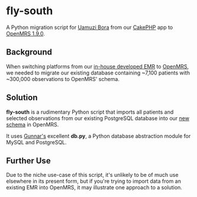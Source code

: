 fly-south
=========

A Python migration script for [Uamuzi Bora][1] from our [CakePHP][2] app
to [OpenMRS 1.9.0][3].

Background
----------
When switching platforms from our [in-house developed EMR][4] to
[OpenMRS][3], we needed to migrate our existing database containing ~7,100
patients with ~300,000 observations to OpenMRS' schema.

Solution
--------
**fly-south** is a rudimentary Python script that imports all patients
and selected observations from our existing PostgreSQL database
into our [new schema][5] in OpenMRS.

It uses [Gunnar's][6] excellent **db.py**, a Python database abstraction
module for MySQL and PostgreSQL.

Further Use
-----------
Due to the niche use-case of this script, it's unlikely to be of much use
elsewhere in its present form, but if you're trying to import data from
an existing EMR into OpenMRS, it may illustrate one approach to a
solution.

[1]: http://uamuzibora.com
[2]: http://cakephp.org
[3]: http://openmrs.org
[4]: https://github.com/uamuzibora/uamuzi-bora
[5]: https://github.com/uamuzibora/nafasi
[6]: https://github.com/gulfa